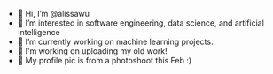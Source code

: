 - 👋 Hi, I’m @alissawu
- 👀 I’m interested in software engineering, data science, and artificial intelligence
- 🌱 I’m currently working on machine learning projects.
- 💞️ I'm working on uploading my old work!
- 📸 My profile pic is from a photoshoot this Feb :)

<!---
alissawu/alissawu is a ✨ special ✨ repository because its `README.md` (this file) appears on your GitHub profile.
You can click the Preview link to take a look at your changes.
--->
